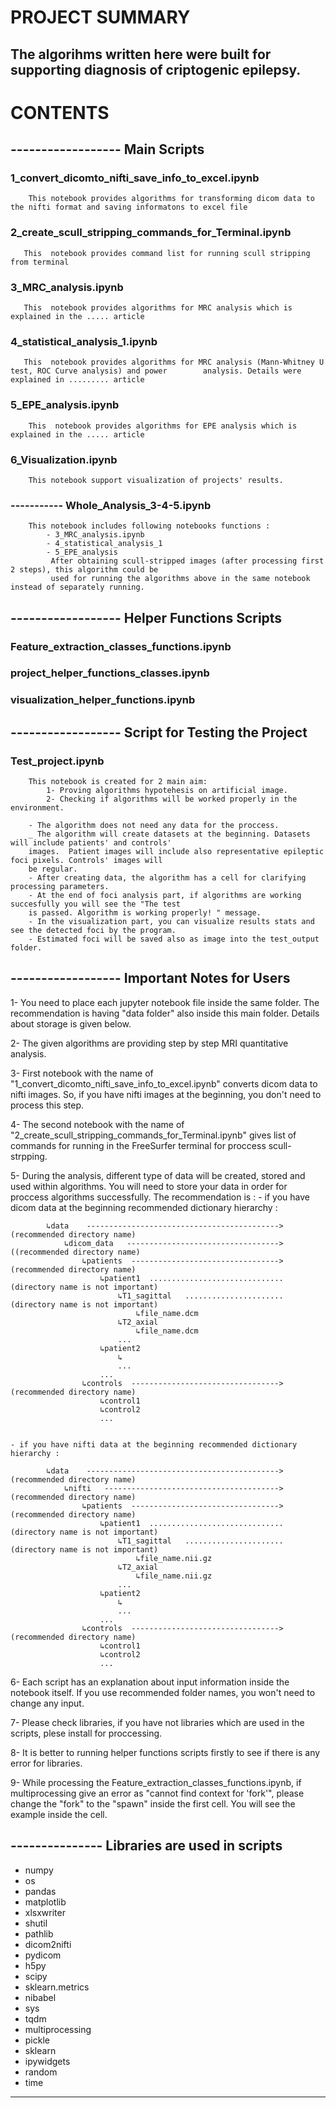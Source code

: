 # PROJECT SUMMARY



## The algorihms written here were built for supporting diagnosis of criptogenic epilepsy.



# CONTENTS 

## ------------------ Main Scripts

### 1_convert_dicomto_nifti_save_info_to_excel.ipynb
        This notebook provides algorithms for transforming dicom data to the nifti format and saving informatons to excel file 
### 2_create_scull_stripping_commands_for_Terminal.ipynb
       This  notebook provides command list for running scull stripping from terminal       
### 3_MRC_analysis.ipynb
       This  notebook provides algorithms for MRC analysis which is explained in the ..... article      
### 4_statistical_analysis_1.ipynb
       This  notebook provides algorithms for MRC analysis (Mann-Whitney U test, ROC Curve analysis) and power        analysis. Details were explained in ......... article       
### 5_EPE_analysis.ipynb
        This  notebook provides algorithms for EPE analysis which is explained in the ..... article       
### 6_Visualization.ipynb
        This notebook support visualization of projects' results.
        
### ----------- Whole_Analysis_3-4-5.ipynb
        This notebook includes following notebooks functions :
            - 3_MRC_analysis.ipynb
            - 4_statistical_analysis_1
            - 5_EPE_analysis
             After obtaining scull-stripped images (after processing first 2 steps), this algorithm could be 
             used for running the algorithms above in the same notebook instead of separately running.

## ------------------ Helper Functions Scripts

### Feature_extraction_classes_functions.ipynb
### project_helper_functions_classes.ipynb
### visualization_helper_functions.ipynb


## ------------------ Script for Testing the Project

### Test_project.ipynb
        This notebook is created for 2 main aim:
            1- Proving algorithms hypotehesis on artificial image.
            2- Checking if algorithms will be worked properly in the environment.
        
        - The algorithm does not need any data for the proccess.
        _ The algorithm will create datasets at the beginning. Datasets will include patients' and controls' 
        images.  Patient images will include also representative epileptic foci pixels. Controls' images will 
        be regular. 
        - After creating data, the algorithm has a cell for clarifying processing parameters.
        - At the end of foci analysis part, if algorithms are working succesfully you will see the "The test 
        is passed. Algorithm is working properly! " message.
        - In the visualization part, you can visualize results stats and see the detected foci by the program.
        - Estimated foci will be saved also as image into the test_output folder.


## ------------------ Important Notes for Users

1- You need to place each jupyter notebook file inside the same folder. The recommendation is having "data folder" also inside this main folder. Details about storage is given below. 

2- The given algorithms are providing step by step MRI quantitative analysis. 

3- First notebook with the name of "1_convert_dicomto_nifti_save_info_to_excel.ipynb" converts dicom data to nifti images. So, if you have nifti images at the beginning, you don't need to process this step.

4- The second notebook with the name of "2_create_scull_stripping_commands_for_Terminal.ipynb" gives list of commands for running in the FreeSurfer terminal for proccess scull-strpping.

5- During the analysis, different type of data will be created, stored and used within algorithms. You will need to store your data in order for proccess algorithms successfully. The recommendation is :
    - if you have dicom data at the beginning recommended dictionary hierarchy :
    
            ↳data    ------------------------------------------->(recommended directory name)
                ↳dicom_data   ---------------------------------->((recommended directory name)
                    ↳patients  --------------------------------->(recommended directory name)
                        ↳patient1  ..............................(directory name is not important)
                            ↳T1_sagittal   ......................(directory name is not important)
                                ↳file_name.dcm
                            ↳T2_axial   
                                ↳file_name.dcm
                            ...
                        ↳patient2
                            ↳
                            ...
                        ...
                    ↳controls  --------------------------------->(recommended directory name)
                        ↳control1
                        ↳control2
                        ...
        
    
    - if you have nifti data at the beginning recommended dictionary hierarchy :    
    
            ↳data    ------------------------------------------->(recommended directory name)
                ↳nifti   --------------------------------------->(recommended directory name)
                    ↳patients  --------------------------------->(recommended directory name)
                        ↳patient1  ..............................(directory name is not important)
                            ↳T1_sagittal   ......................(directory name is not important)
                                ↳file_name.nii.gz
                            ↳T2_axial    
                                ↳file_name.nii.gz
                            ...
                        ↳patient2
                            ↳
                            ...
                        ...
                    ↳controls  --------------------------------->(recommended directory name)
                        ↳control1
                        ↳control2
                        ...

6- Each script has an explanation about input information inside the notebook itself. If you use recommended folder names, you won't need to change any input.

7- Please check libraries, if you have not libraries which are used in the scripts, plese install for proccessing.

8- It is better to running helper functions scripts firstly to see if there is any error for libraries. 

9- While processing the Feature_extraction_classes_functions.ipynb, if multiprocessing give an error as "cannot find context for 'fork'", please change the "fork" to the "spawn" inside the first cell. You will see the example inside the cell.

## ---------------  Libraries are used in scripts

- numpy 
- os 
- pandas 
- matplotlib
- xlsxwriter
- shutil
- pathlib
- dicom2nifti
- pydicom
- h5py 
- scipy 
- sklearn.metrics 
- nibabel
- sys 
- tqdm 
- multiprocessing
- pickle
- sklearn
- ipywidgets
- random
- time



--------------
